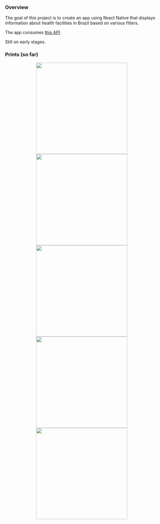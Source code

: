 ### Overview

The goal of this project is to create an app using React Native that displays information about health facilities in Brazil based on various filters.

The app consumes [this API](https://github.com/rafaelrpinto/health-api).

Still on early stages.

### Prints (so far)

<p align="center">
<img src="https://github.com/rafaelrpinto/health-react-native/blob/master/prints/loadingData.png" width="300">
<img src="https://github.com/rafaelrpinto/health-react-native/blob/master/prints/loadingDataError.png" width="300">
<img src="https://github.com/rafaelrpinto/health-react-native/blob/master/prints/main.png" width="300">
<img src="https://github.com/rafaelrpinto/health-react-native/blob/master/prints/facilityCallout.png" width="300">
<img src="https://github.com/rafaelrpinto/health-react-native/blob/master/prints/clusterCallout.png" width="300">
</p>
